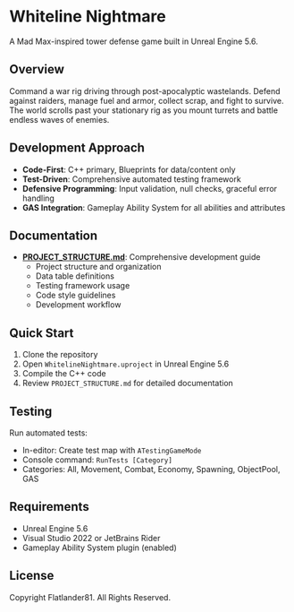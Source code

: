 # Whiteline Nightmare

A Mad Max-inspired tower defense game built in Unreal Engine 5.6.

## Overview

Command a war rig driving through post-apocalyptic wastelands. Defend against raiders, manage fuel and armor, collect scrap, and fight to survive. The world scrolls past your stationary rig as you mount turrets and battle endless waves of enemies.

## Development Approach

- **Code-First**: C++ primary, Blueprints for data/content only
- **Test-Driven**: Comprehensive automated testing framework
- **Defensive Programming**: Input validation, null checks, graceful error handling
- **GAS Integration**: Gameplay Ability System for all abilities and attributes

## Documentation

- **[PROJECT_STRUCTURE.md](PROJECT_STRUCTURE.md)**: Comprehensive development guide
  - Project structure and organization
  - Data table definitions
  - Testing framework usage
  - Code style guidelines
  - Development workflow

## Quick Start

1. Clone the repository
2. Open `WhitelineNightmare.uproject` in Unreal Engine 5.6
3. Compile the C++ code
4. Review `PROJECT_STRUCTURE.md` for detailed documentation

## Testing

Run automated tests:
- In-editor: Create test map with `ATestingGameMode`
- Console command: `RunTests [Category]`
- Categories: All, Movement, Combat, Economy, Spawning, ObjectPool, GAS

## Requirements

- Unreal Engine 5.6
- Visual Studio 2022 or JetBrains Rider
- Gameplay Ability System plugin (enabled)

## License

Copyright Flatlander81. All Rights Reserved.